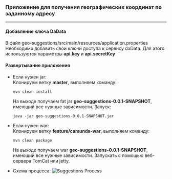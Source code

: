 ### Приложение для получения географических координат по заданному адресу

---
#### Добавление ключа DaData 

В файл geo-suggestions/src/main/resources/application.properties 
Необходимо добавить свои ключи доступа к сервису daData. Для этого используются параметры **api.key** и **api.secretKey**


#### Развертывание приложения

* Если нужен jar: \
Клонируем ветку **master**, выполняем команду: 
    ```
    mvn clean install
    ``` 
    На выходе получаем fat jar **geo-suggestions-0.0.1-SNAPSHOT**, имеющий все нужные зависимости.
    Запуск: 
    ```
    java -jar geo-suggestions-0.0.1-SNAPSHOT.jar
    ``` 
    
    
* Если нужен war: \
Клонируем ветку **feature/camunda-war**, выполняем команду: 
    ```
    mvn clean package
    ``` 
    На выходе получаем war **geo-suggestions-0.0.1-SNAPSHOT**, имеющий все нужные зависимости.
    Запускать с помощью веб-сервера TomCat или jetty.

* Схема процесса:
![Suggestions Process](https://github.com/wiezmin/geo-suggestions/blob/master/src/main/resources/suggestionsProcess.png "Suggestions Process")
